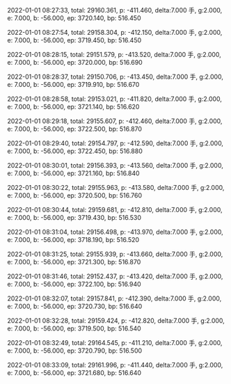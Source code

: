 2022-01-01 08:27:33, total: 29160.361, p: -411.460, delta:7.000 手, g:2.000, e: 7.000, b: -56.000, ep: 3720.140, bp: 516.450

2022-01-01 08:27:54, total: 29158.304, p: -412.150, delta:7.000 手, g:2.000, e: 7.000, b: -56.000, ep: 3719.450, bp: 516.450

2022-01-01 08:28:15, total: 29151.579, p: -413.520, delta:7.000 手, g:2.000, e: 7.000, b: -56.000, ep: 3720.000, bp: 516.690

2022-01-01 08:28:37, total: 29150.706, p: -413.450, delta:7.000 手, g:2.000, e: 7.000, b: -56.000, ep: 3719.910, bp: 516.670

2022-01-01 08:28:58, total: 29153.021, p: -411.820, delta:7.000 手, g:2.000, e: 7.000, b: -56.000, ep: 3721.140, bp: 516.620

2022-01-01 08:29:18, total: 29155.607, p: -412.460, delta:7.000 手, g:2.000, e: 7.000, b: -56.000, ep: 3722.500, bp: 516.870

2022-01-01 08:29:40, total: 29154.797, p: -412.590, delta:7.000 手, g:2.000, e: 7.000, b: -56.000, ep: 3722.450, bp: 516.880

2022-01-01 08:30:01, total: 29156.393, p: -413.560, delta:7.000 手, g:2.000, e: 7.000, b: -56.000, ep: 3721.160, bp: 516.840

2022-01-01 08:30:22, total: 29155.963, p: -413.580, delta:7.000 手, g:2.000, e: 7.000, b: -56.000, ep: 3720.500, bp: 516.760

2022-01-01 08:30:44, total: 29159.681, p: -412.810, delta:7.000 手, g:2.000, e: 7.000, b: -56.000, ep: 3719.430, bp: 516.530

2022-01-01 08:31:04, total: 29156.498, p: -413.970, delta:7.000 手, g:2.000, e: 7.000, b: -56.000, ep: 3718.190, bp: 516.520

2022-01-01 08:31:25, total: 29155.939, p: -413.660, delta:7.000 手, g:2.000, e: 7.000, b: -56.000, ep: 3721.300, bp: 516.870

2022-01-01 08:31:46, total: 29152.437, p: -413.420, delta:7.000 手, g:2.000, e: 7.000, b: -56.000, ep: 3722.100, bp: 516.940

2022-01-01 08:32:07, total: 29157.841, p: -412.390, delta:7.000 手, g:2.000, e: 7.000, b: -56.000, ep: 3720.730, bp: 516.640

2022-01-01 08:32:28, total: 29159.424, p: -412.820, delta:7.000 手, g:2.000, e: 7.000, b: -56.000, ep: 3719.500, bp: 516.540

2022-01-01 08:32:49, total: 29164.545, p: -411.210, delta:7.000 手, g:2.000, e: 7.000, b: -56.000, ep: 3720.790, bp: 516.500

2022-01-01 08:33:09, total: 29161.996, p: -411.440, delta:7.000 手, g:2.000, e: 7.000, b: -56.000, ep: 3721.680, bp: 516.640
